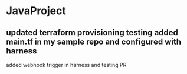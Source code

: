 # JavaProject
updated terraform provisioning
testing
added main.tf in my sample repo and configured with harness 
-----------------------
added webhook trigger in harness 
and testing PR
